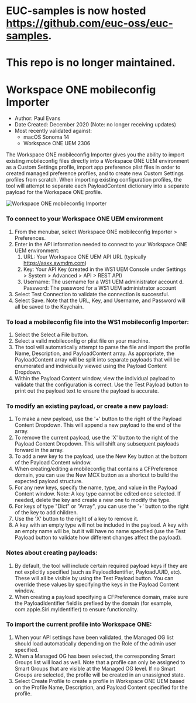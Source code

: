 # EUC-samples is now hosted https://github.com/euc-oss/euc-samples.
# This repo is no longer maintained.

# Workspace ONE mobileconfig Importer
* Author: Paul Evans
* Date Created: December 2020 (Note: no longer receiving updates)
* Most recently validated against:
  * macOS Sonoma 14
  * Workspace ONE UEM 2306


The Workspace ONE mobileconfig Importer gives you the ability to import existing mobileconfig files directly into a Workspace ONE UEM environment as a Custom Settings profile, import app preference plist files in order to created managed preference profiles, and to create new Custom Settings profiles from scratch. When importing existing configuration profiles, the tool will attempt to separate each PayloadContent dictionary into a separate payload for the Workspace ONE profile.

![Workspace ONE mobileconfig Importer](https://github.com/pevans00/euc-samples/assets/53051545/60d2bc3c-20e8-455e-8a6c-b115a711e1d8)



### To connect to your Workspace ONE UEM environment
1. From the menubar, select Workspace ONE mobileconfig Importer > Preferences.
2. Enter in the API information needed to connect to your Workspace ONE UEM environment:
    1. URL: Your Workspace ONE UEM API URL (typically https://asxx.awmdm.com)
    2. Key: Your API Key (created in the WS1 UEM Console under Settings > System > Advanced > API > REST API)
    3. Username: The username for a WS1 UEM administrator account d. Password: The password for a WS1 UEM administrator account
3. Select Test Connection to validate the connection is successful.
4. Select Save. Note that the URL, Key, and Username, and Password will all be saved to the Keychain.

### To load a mobileconfig file into the WS1 mobileconfig Importer:
1. Select the Select a File button.
2. Select a valid mobileconfig or plist file on your machine.
3. The tool will automatically attempt to parse the file and import the profile Name, Description, and PayloadContent array. As appropriate, the PayloadContent array will be split into separate payloads that will be enumerated and individually viewed using the Payload Content Dropdown.
4. Within the Payload Content window, view the individual payload to validate that the configuration is correct. Use the Test Payload button to print out the payload text to ensure the payload is accurate.

### To modify an existing payload, or create a new payload:
1. To make a new payload, use the '+' button to the right of the Payload Content Dropdown. This will append a new payload to the end of the array.
2. To remove the current payload, use the 'X' button to the right of the Payload Content Dropdown. This will shift any subsequent payloads forward in the array.
3. To add a new key to the payload, use the New Key button at the bottom of the Payload Content window.
4. When creating/editing a mobileconfig that contains a CFPreference domain, you can use the New MCX button as a shortcut to build the expected payload structure.
5. For any new keys, specify the name, type, and value in the Payload Content window. Note: A key type cannot be edited once selected. If needed, delete the key and create a new one to modify the type.
6. For keys of type "Dict" or "Array", you can use the '+' button to the right of the key to add children.
7. Use the 'X' button to the right of a key to remove it.
8. A key with an empty type will not be included in the payload. A key with an empty name will be, but it will have no name specified (use the Test Payload button to validate how different changes affect the payload).

### Notes about creating payloads:
1. By default, the tool will include certain required payload keys if they are not explicitly specified (such as PayloadIdentifier, PayloadUUID, etc). These will all be visible by using the Test Payload button. You can override these values by specifying the keys in the Payload Content window.
2. When creating a payload specifying a CFPreference domain, make sure the PayloadIdentifier field is prefixed by the domain (for example, com.apple.Siri.myIdentifier) to ensure functionality.

### To import the current profile into Workspace ONE:
1. When your API settings have been validated, the Managed OG list should load automatically depending on the Role of the admin user specified.
2. When a Managed OG has been selected, the corresponding Smart Groups list will load as well. Note that a profile can only be assigned to Smart Groups that are visible at the Managed OG level. If no Smart Groups are selected, the profile will be created in an unassigned state.
3. Select Create Profile to create a profile in Workspace ONE UEM based on the Profile Name, Description, and Payload Content specified for the profile.
